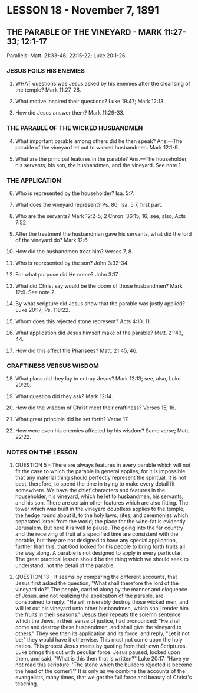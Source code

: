 # LESSON 18 - November 7, 1891

## THE PARABLE OF THE VINEYARD - MARK 11:27-33; 12:1-17

Parallels: Matt. 21:33-46; 22:15-22; Luke 20:1-26.

### JESUS FOILS HIS ENEMIES

1. WHAT questions was Jesus asked by his enemies after the cleansing of the temple? Mark 11:27, 28.

2. What motive inspired their questions? Luke 19:47; Mark 12:13.

3. How did Jesus answer them? Mark 11:29-33.

### THE PARABLE OF THE WICKED HUSBANDMEN

4. What important parable among others did he then speak? Ans.—The parable of the vineyard let out to wicked husbandmen. Mark 12:1-9.

5. What are the principal features in the parable? Ans.—The householder, his servants, his son, the husbandmen, and the vineyard. See note 1.

### THE APPLICATION

6. Who is represented by the householder? Isa. 5:7.

7. What does the vineyard represent? Ps. 80; Isa. 5:7, first part.

8. Who are the servants? Mark 12:2-5; 2 Chron. 36:15, 16; see, also, Acts 7:52.

9. After the treatment the husbandman gave his servants, what did the lord of the vineyard do? Mark 12:6.

10. How did the husbandmen treat him? Verses 7, 8.

11. Who is represented by the son? John 3:32-34.

12. For what purpose did He come? John 3:17.

13. What did Christ say would be the doom of those husbandmen? Mark 12:9. See note 2.

14. By what scripture did Jesus show that the parable was justly applied? Luke 20:17; Ps. 118:22.

15. Whom does this rejected stone represent? Acts 4:10, 11.

16. What application did Jesus himself make of the parable? Matt. 21:43, 44.

17. How did this affect the Pharisees? Matt. 21:45, 46.

### CRAFTINESS VERSUS WISDOM

18. What plans did they lay to entrap Jesus? Mark 12:13; see, also, Luke 20:20.

19. What question did they ask? Mark 12:14.

20. How did the wisdom of Christ meet their craftiness? Verses 15, 16.

21. What great principle did he set forth? Verse 17.

22. How were even his enemies affected by his wisdom? Same verse; Matt. 22:22.

### NOTES ON THE LESSON

1. QUESTION 5 - There are always features in every parable which will not fit the case to which the parable in general applies, for it is impossible that any material thing should perfectly represent the spiritual. It is not best, therefore, to spend the time in trying to make every detail fit somewhere. We have the chief characters and features in the householder, his vineyard, which he let to husbandmen, his servants, and his son. There are certain other features which are also fitting. The tower which was built in the vineyard doubtless applies to the temple; the hedge round about it, to the holy laws, rites, and ceremonies which separated Israel from the world; the place for the wine-fat is evidently Jerusalem. But here it is well to pause. The going into the far country and the receiving of fruit at a specified time are consistent with the parable, but they are not designed to have any special application, further than this, that God looked for his people to bring forth fruits all the way along. A parable is not designed to apply in every particular. The great practical lesson should be the thing which we should seek to understand, not the detail of the parable.

2. QUESTION 13 - It seems by comparing the different accounts, that Jesus first asked the question, "What shall therefore the lord of the vineyard do?" The people, carried along by the manner and eloquence of Jesus, and not realizing the application of the parable, are constrained to reply: "He will miserably destroy those wicked men, and will let out his vineyard unto other husbandmen, which shall render him the fruits in their seasons." Jesus then repeats the solemn sentence which the Jews, in their sense of justice, had pronounced: "He shall come and destroy these husbandmen, and shall give the vineyard to others." They see then its application and its force, and reply, "Let it not be;" they would have it otherwise. This must not come upon the holy nation. This protest Jesus meets by quoting from their own Scriptures. Luke brings this out with peculiar force. Jesus paused, looked upon them, and said, "What is this then that is written?" Luke 20:17. "Have ye not read this scripture: 'The stone which the builders rejected is become the head of the corner?'" It is only as we combine the accounts of the evangelists, many times, that we get the full force and beauty of Christ's teaching.